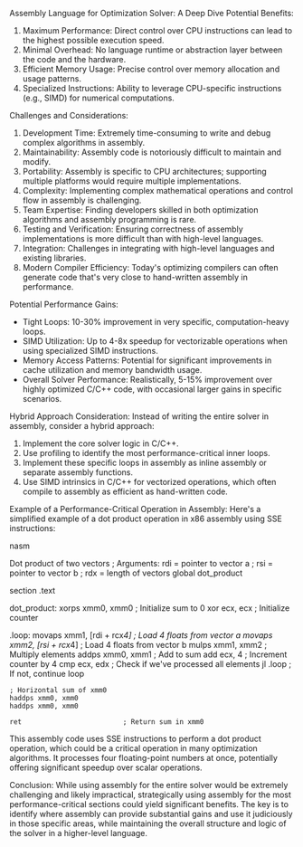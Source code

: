 Assembly Language for Optimization Solver: A Deep Dive
Potential Benefits:

1. Maximum Performance: Direct control over CPU instructions can lead to the highest possible execution speed.
2. Minimal Overhead: No language runtime or abstraction layer between the code and the hardware.
3. Efficient Memory Usage: Precise control over memory allocation and usage patterns.
4. Specialized Instructions: Ability to leverage CPU-specific instructions (e.g., SIMD) for numerical computations.

Challenges and Considerations:

1. Development Time: Extremely time-consuming to write and debug complex algorithms in assembly.
2. Maintainability: Assembly code is notoriously difficult to maintain and modify.
3. Portability: Assembly is specific to CPU architectures; supporting multiple platforms would require multiple implementations.
4. Complexity: Implementing complex mathematical operations and control flow in assembly is challenging.
5. Team Expertise: Finding developers skilled in both optimization algorithms and assembly programming is rare.
6. Testing and Verification: Ensuring correctness of assembly implementations is more difficult than with high-level languages.
7. Integration: Challenges in integrating with high-level languages and existing libraries.
8. Modern Compiler Efficiency: Today's optimizing compilers can often generate code that's very close to hand-written assembly in performance.

Potential Performance Gains:

- Tight Loops: 10-30% improvement in very specific, computation-heavy loops.
- SIMD Utilization: Up to 4-8x speedup for vectorizable operations when using specialized SIMD instructions.
- Memory Access Patterns: Potential for significant improvements in cache utilization and memory bandwidth usage.
- Overall Solver Performance: Realistically, 5-15% improvement over highly optimized C/C++ code, with occasional larger gains in specific scenarios.

Hybrid Approach Consideration:
Instead of writing the entire solver in assembly, consider a hybrid approach:

1. Implement the core solver logic in C/C++.
2. Use profiling to identify the most performance-critical inner loops.
3. Implement these specific loops in assembly as inline assembly or separate assembly functions.
4. Use SIMD intrinsics in C/C++ for vectorized operations, which often compile to assembly as efficient as hand-written code.

Example of a Performance-Critical Operation in Assembly:
Here's a simplified example of a dot product operation in x86 assembly using SSE instructions:

nasm

Dot product of two vectors
; Arguments: rdi = pointer to vector a
;            rsi = pointer to vector b
;            rdx = length of vectors
global dot_product

section .text

dot_product:
    xorps xmm0, xmm0    ; Initialize sum to 0
    xor ecx, ecx        ; Initialize counter

.loop:
    movaps xmm1, [rdi + rcx*4]  ; Load 4 floats from vector a
    movaps xmm2, [rsi + rcx*4]  ; Load 4 floats from vector b
    mulps xmm1, xmm2            ; Multiply elements
    addps xmm0, xmm1            ; Add to sum
    add ecx, 4                  ; Increment counter by 4
    cmp ecx, edx                ; Check if we've processed all elements
    jl .loop                    ; If not, continue loop

    ; Horizontal sum of xmm0
    haddps xmm0, xmm0
    haddps xmm0, xmm0

    ret                         ; Return sum in xmm0

This assembly code uses SSE instructions to perform a dot product operation, which could be a critical operation in many optimization algorithms. It processes four floating-point numbers at once, potentially offering significant speedup over scalar operations.

Conclusion:
While using assembly for the entire solver would be extremely challenging and likely impractical, strategically using assembly for the most performance-critical sections could yield significant benefits. The key is to identify where assembly can provide substantial gains and use it judiciously in those specific areas, while maintaining the overall structure and logic of the solver in a higher-level language.
